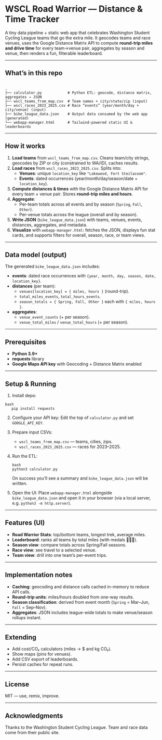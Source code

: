# WSCL Road Warrior — Distance & Time Tracker

A tiny data pipeline + static web app that celebrates Washington Student Cycling League teams that go the extra mile. It geocodes teams and race venues, uses the Google Distance Matrix API to compute **round-trip miles and drive time** for every team→venue pair, aggregates by season and venue, then renders a fun, filterable leaderboard.

---

## What’s in this repo

```

.
├── calculator.py            # Python ETL: geocode, distance matrix, aggregates → JSON
├── wscl_teams_from_map.csv  # Team names + city/state/zip (input)
├── wscl_races_2023_2025.csv # Race “events” (year/month/day + city/venue) (input)
├── bike_league_data.json    # Output data consumed by the web app (generated)
└── webapp-manager.html      # Tailwind-powered static UI & leaderboards

````

---

## How it works

1. **Load teams** from `wscl_teams_from_map.csv`. Cleans team/city strings, geocodes by ZIP or city (constrained to WA/ID), caches results.
2. **Load races** from `wscl_races_2023_2025.csv`. Splits into:
   - **Venues**: unique `location_key` like `"Lakewood, Fort Steilacoom"`.
   - **Events**: dated occurrences (year/month/day/season/date + `location_key`).
3. **Compute distances & times** with the Google Distance Matrix API for every team × venue pair. Stores **round-trip miles and hours**.
4. **Aggregate**:
   - Per-team totals across all events and by season (`Spring`, `Fall`, `Other`).
   - Per-venue totals across the league (overall and by season).
5. **Write JSON** (`bike_league_data.json`) with teams, venues, events, distances, aggregates, and metadata.
6. **Visualize** with `webapp-manager.html`: fetches the JSON, displays fun stat cards, and supports filters for overall, season, race, or team views.

---

## Data model (output)

The generated `bike_league_data.json` includes:

- **events**: dated race occurrences with `{year, month, day, season, date, location_key}`.
- **distances** (per team):
  - `venues[location_key] = { miles, hours }` (round-trip).
  - `total_miles_events`, `total_hours_events`.
  - `season_totals = { Spring, Fall, Other }` each with `{ miles, hours }`.
- **aggregates**:
  - `venue_event_counts` (+ per season).
  - `venue_total_miles` / `venue_total_hours` (+ per season).

---

## Prerequisites

- **Python 3.9+**
- **requests** library
- **Google Maps API key** with Geocoding + Distance Matrix enabled

---

## Setup & Running

1. Install deps:

```
bash
   pip install requests
```

2. Configure your API key:
   Edit the top of `calculator.py` and set `GOOGLE_API_KEY`.

3. Prepare input CSVs:

   * `wscl_teams_from_map.csv` — teams, cities, zips.
   * `wscl_races_2023_2025.csv` — races for 2023–2025.

4. Run the ETL:

   ```
   bash
   python3 calculator.py
   ```

   On success you’ll see a summary and `bike_league_data.json` will be written.

5. Open the UI:
   Place `webapp-manager.html` alongside `bike_league_data.json` and open it in your browser (via a local server, e.g. `python3 -m http.server`).

---

## Features (UI)

* **Road Warrior Stats**: top/bottom teams, longest trek, average miles.
* **Leaderboard**: ranks all teams by total miles (with medals 🥇🥈🥉).
* **Season view**: compare totals across Spring/Fall seasons.
* **Race view**: see travel to a selected venue.
* **Team view**: drill into one team’s per-event trips.

---

## Implementation notes

* **Caching**: geocoding and distance calls cached in-memory to reduce API calls.
* **Round-trip units**: miles/hours doubled from one-way results.
* **Season classification**: derived from event month (`Spring` = Mar–Jun, `Fall` = Sep–Nov).
* **Aggregates**: JSON includes league-wide totals to make venue/season rollups instant.

---

## Extending

* Add cost/CO₂ calculators (miles → $ and kg CO₂).
* Show maps (pins for venues).
* Add CSV export of leaderboards.
* Persist caches for repeat runs.

---

## License

MIT — use, remix, improve.

---

## Acknowledgments

Thanks to the Washington Student Cycling League. Team and race data come from their public site.


